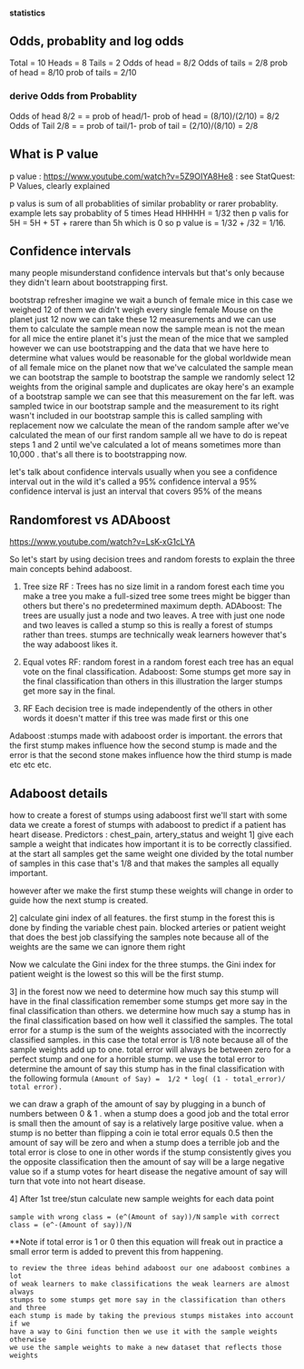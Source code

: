 
#### statistics
## Odds, probablity and log odds
Total = 10
Heads = 8
Tails = 2
Odds of head = 8/2
Odds of tails = 2/8
prob of head = 8/10
prob of tails = 2/10

### derive Odds from Probablity 
Odds of head 8/2 = = prob of head/1- prob of head = (8/10)/(2/10) = 8/2
Odds of Tail 2/8 = = prob of tail/1- prob of tail = (2/10)/(8/10) = 2/8

## What is P value 
p value : https://www.youtube.com/watch?v=5Z9OIYA8He8 : see StatQuest: P Values, clearly explained

p valus is sum of all probablities of similar probablity or rarer probablity. 
example lets say probablity of 5 times Head HHHHH = 1/32
then p valis for 5H = 5H + 5T + rarere than 5h which is 0 
so p value is = 1/32 + /32 = 1/16.

## Confidence intervals
many people misunderstand confidence intervals 
but that's only because they didn't learn about bootstrapping first.

bootstrap refresher imagine we wait a bunch of
female mice in this case we weighed 12 of them we didn't weigh every single
female Mouse on the planet just 12 now we can take these 12 measurements and we
can use them to calculate the sample mean now the sample mean is not the mean
for all mice the entire planet it's just the mean of the mice that we sampled
however we can use bootstrapping and the data that we have here to determine what
values would be reasonable for the global worldwide mean of all female mice
on the planet now that we've calculated the sample mean we can bootstrap the
sample to bootstrap the sample we randomly select 12 weights from the
original sample and duplicates are okay here's an example of a bootstrap sample
we can see that this measurement on the far left.
was sampled twice in our bootstrap sample and the measurement to its right
wasn't included in our bootstrap sample this is called sampling with replacement
now we calculate the mean of the random sample after we've calculated the mean
of our first random sample all we have to do is repeat steps 1 and 2 until
we've calculated a lot of means sometimes more than 10,000 .
that's all there is to bootstrapping now.

let's talk about confidence intervals
usually when you see a confidence interval out in the wild it's called a 
95% confidence interval a 95% confidence interval is just an interval that covers
95% of the means 

## Randomforest vs ADAboost
https://www.youtube.com/watch?v=LsK-xG1cLYA

So let's start by using decision trees and random forests to
explain the three main concepts behind adaboost.
1. Tree size
RF : Trees has no size limit
     in a random forest each time you make a
     tree you make a full-sized tree some trees might be bigger than others
     but there's no predetermined maximum depth.
ADAboost: The trees are usually just a node and two leaves.
	 A tree with just one node and two leaves is called a stump so 
	 this is really a forest of stumps rather than trees.
     stumps are technically weak learners however that's the way adaboost likes it.

2.  Equal votes
RF: random forest in a random forest each tree has an equal vote on the final
    classification.
Adaboost: Some stumps get more say in the final classification than others 
          in this illustration the larger stumps get more say in the final. 

3.  RF  Each decision tree is made independently of the others 
in other words it doesn't matter if this tree was made first or this one

Adaboost :stumps made with adaboost order is important.
the errors that the first stump makes influence how the second stump is made
and the error is that the second stone makes influence how the third stump is
made etc etc etc.

## Adaboost details 
how to
create a forest of stumps using adaboost first we'll start with some data we
create a forest of stumps with adaboost to predict if a patient has heart
disease. 
Predictors :  chest_pain, artery_status and weight 
1] give each sample a weight that indicates how important it is to be correctly classified.
   at the start all samples get the same weight one divided by the total number of samples in this case that's 1/8 and
   that makes the samples all equally important.

   however after we make the first stump these weights will change in order to 
   guide how the next stump is created.

2] calculate gini index of all features. 
  the first stump in the forest this is done by finding the variable chest pain.
  blocked arteries or patient weight that does the best job classifying the
  samples note because all of the weights are the same we can ignore them right

  Now we calculate the Gini index for the three stumps.
  the Gini index for patient weight is the lowest so this will be the first stump.

3] in the forest now we need to determine how much say this stump will have in the final
   classification remember some stumps get more say in the final classification than others.
   we determine how much say a stump has in the final classification based on how well it 
   classified the samples. 
   The total error for a stump is the sum  of the weights associated with the incorrectly classified samples.
   in this case the total error is 1/8 
   note because all of the sample weights add up to one. 
   total error will always be between zero for a perfect stump and one for a horrible stump.
   we use the total error to determine the amount of say this stump has in the final classification with the following
   formula 
   ```(Amount of Say) =  1/2 * log( (1 - total_error)/ total error).```
   
   we can draw a graph of the amount of say by plugging in a bunch of numbers 
   between 0 & 1 . when a stump does a good job and the total error is small 
   then the amount of say is a relatively large positive value. 
   when a stump is no better than flipping a coin ie total error equals 0.5
   then the amount of say will be zero and 
   when a stump does a terrible job and the total error is close to one in other 
   words if the stump consistently gives you the opposite classification then the 
   amount of say will be a large negative value so if a stump votes for heart disease 
   the negative amount of say will turn that vote into not heart disease.
   
   4] After 1st tree/stun calculate new sample weights for each data point 
   
   ```sample with wrong class = (e^(Amount of say))/N```
   ```sample with correct class = (e^-(Amount of say))/N```
   
   **Note if total error is 1 or 0 then this equation will freak out in practice a 
   small error term is added to prevent this from happening.

	to review the three ideas behind adaboost our one adaboost combines a lot 
	of weak learners to make classifications the weak learners are almost always 
	stumps to some stumps get more say in the classification than others and three 
	each stump is made by taking the previous stumps mistakes into account if we 
	have a way to Gini function then we use it with the sample weights otherwise 
	we use the sample weights to make a new dataset that reflects those weights 
